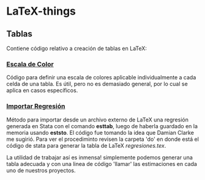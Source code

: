 # LaTeX-things

## Tablas
Contiene código relativo a creación de tablas en LaTeX:

### [Escala de Color](Tablas/EscalaColor.tex)
Código para definir una escala de colores aplicable individualmente a cada celda de una tabla. Es útil, pero no es demasiado general, por lo cual se aplica en casos específicos.

### [Importar Regresión](Tablas/ImportReg.tex)
Método para importar desde un archivo externo de LaTeX una regresión generada en Stata con el comando **esttab**, luego de haberla guardado en la memoria usando **eststo**.
El código fue tomando la idea que Damian Clarke me sugirió. Para ver el procediminto revisen la carpeta 'do' en donde está el código de stata para generar la tabla de LaTeX *regresiones.tex*.

La utilidad de trabajar así es inmensa! simplemente podemos generar una tabla adecuada y con una linea de código 'llamar' las estimaciones en cada uno de nuestros proyectos.
